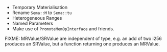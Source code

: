 - Temporary Materialisation
- Rename `Sema::M` to `Sema::tu`
- Heterogeneous Ranges
- Named Parameters
- Make use of `PromoteMemOpInterface` and friends.


FIXME: MRValue/SRValue are independent of type, e.g. an add of two 
i256 produces an SRValue, but a function returning one produces an
MRValue.
